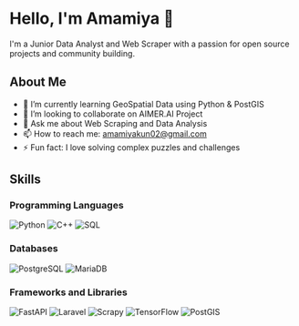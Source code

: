 <!-- ## Hi there 👋 -->
# Hello, I'm Amamiya 👋

I'm a Junior Data Analyst and Web Scraper with a passion for open source projects and community building.

## About Me

- 🌱 I’m currently learning GeoSpatial Data using Python & PostGIS
- 👯 I’m looking to collaborate on AIMER.AI Project
- 💬 Ask me about Web Scraping and Data Analysis
- 📫 How to reach me: amamiyakun02@gmail.com
- ⚡ Fun fact: I love solving complex puzzles and challenges

## Skills

### Programming Languages
![Python](https://img.shields.io/badge/Python-3670A0?style=for-the-badge&logo=python&logoColor=ffdd54)
![C++](https://img.shields.io/badge/-C++-blue?style=for-the-badge&logo=cplusplus)
![SQL](https://img.shields.io/badge/SQL-4479A1?style=for-the-badge&logo=postgresql&logoColor=white)

### Databases
![PostgreSQL](https://img.shields.io/badge/PostgreSQL-336791?style=for-the-badge&logo=postgresql&logoColor=white)
![MariaDB](https://img.shields.io/badge/MariaDB-003545?style=for-the-badge&logo=mariadb&logoColor=white)

### Frameworks and Libraries
![FastAPI](https://img.shields.io/badge/FastAPI-009688?style=for-the-badge&logo=fastapi&logoColor=white)
![Laravel](https://img.shields.io/badge/Laravel-FF2D20?style=for-the-badge&logo=laravel&logoColor=white)
![Scrapy](https://img.shields.io/badge/Scrapy-5C5C5C?style=for-the-badge&logo=scrapy&logoColor=white)
![TensorFlow](https://img.shields.io/badge/TensorFlow-FF6F00?style=for-the-badge&logo=tensorflow&logoColor=white)
![PostGIS](https://img.shields.io/badge/PostGIS-0093D0?style=for-the-badge&logo=postgresql&logoColor=white)

<!--
![GitHub Stats](https://github-readme-stats.vercel.app/api?username=Amamiyakun02&show_icons=true)

**Amamiyakun02/Amamiyakun02** is a ✨ _special_ ✨ repository because its `README.md` (this file) appears on your GitHub profile.

Here are some ideas to get you started:

- 🔭 I’m currently working on ...
- 🌱 I’m currently learning ...
- 👯 I’m looking to collaborate on ...
- 🤔 I’m looking for help with ...
- 💬 Ask me about ...
- 📫 How to reach me: ...
- 😄 Pronouns: ...
- ⚡ Fun fact: ...
-->
